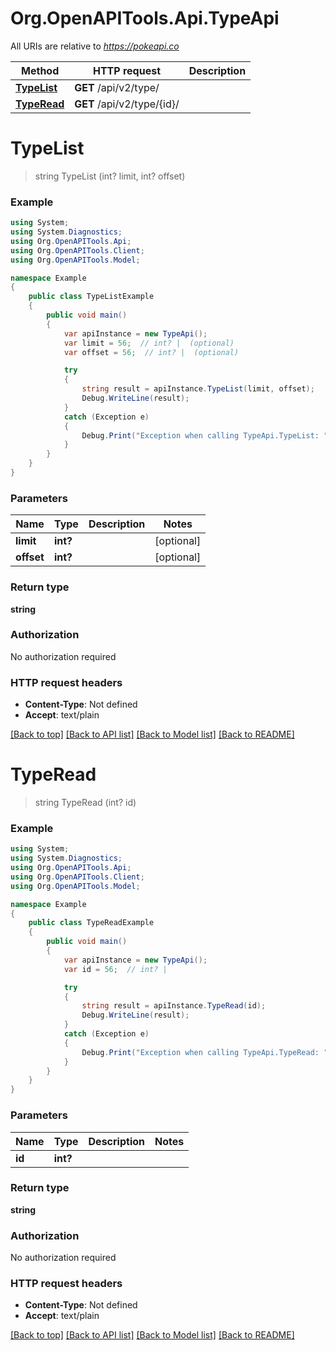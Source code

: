 # Org.OpenAPITools.Api.TypeApi

All URIs are relative to *https://pokeapi.co*

Method | HTTP request | Description
------------- | ------------- | -------------
[**TypeList**](TypeApi.md#typelist) | **GET** /api/v2/type/ | 
[**TypeRead**](TypeApi.md#typeread) | **GET** /api/v2/type/{id}/ | 


<a name="typelist"></a>
# **TypeList**
> string TypeList (int? limit, int? offset)



### Example
```csharp
using System;
using System.Diagnostics;
using Org.OpenAPITools.Api;
using Org.OpenAPITools.Client;
using Org.OpenAPITools.Model;

namespace Example
{
    public class TypeListExample
    {
        public void main()
        {
            var apiInstance = new TypeApi();
            var limit = 56;  // int? |  (optional) 
            var offset = 56;  // int? |  (optional) 

            try
            {
                string result = apiInstance.TypeList(limit, offset);
                Debug.WriteLine(result);
            }
            catch (Exception e)
            {
                Debug.Print("Exception when calling TypeApi.TypeList: " + e.Message );
            }
        }
    }
}
```

### Parameters

Name | Type | Description  | Notes
------------- | ------------- | ------------- | -------------
 **limit** | **int?**|  | [optional] 
 **offset** | **int?**|  | [optional] 

### Return type

**string**

### Authorization

No authorization required

### HTTP request headers

 - **Content-Type**: Not defined
 - **Accept**: text/plain

[[Back to top]](#) [[Back to API list]](../README.md#documentation-for-api-endpoints) [[Back to Model list]](../README.md#documentation-for-models) [[Back to README]](../README.md)

<a name="typeread"></a>
# **TypeRead**
> string TypeRead (int? id)



### Example
```csharp
using System;
using System.Diagnostics;
using Org.OpenAPITools.Api;
using Org.OpenAPITools.Client;
using Org.OpenAPITools.Model;

namespace Example
{
    public class TypeReadExample
    {
        public void main()
        {
            var apiInstance = new TypeApi();
            var id = 56;  // int? | 

            try
            {
                string result = apiInstance.TypeRead(id);
                Debug.WriteLine(result);
            }
            catch (Exception e)
            {
                Debug.Print("Exception when calling TypeApi.TypeRead: " + e.Message );
            }
        }
    }
}
```

### Parameters

Name | Type | Description  | Notes
------------- | ------------- | ------------- | -------------
 **id** | **int?**|  | 

### Return type

**string**

### Authorization

No authorization required

### HTTP request headers

 - **Content-Type**: Not defined
 - **Accept**: text/plain

[[Back to top]](#) [[Back to API list]](../README.md#documentation-for-api-endpoints) [[Back to Model list]](../README.md#documentation-for-models) [[Back to README]](../README.md)

